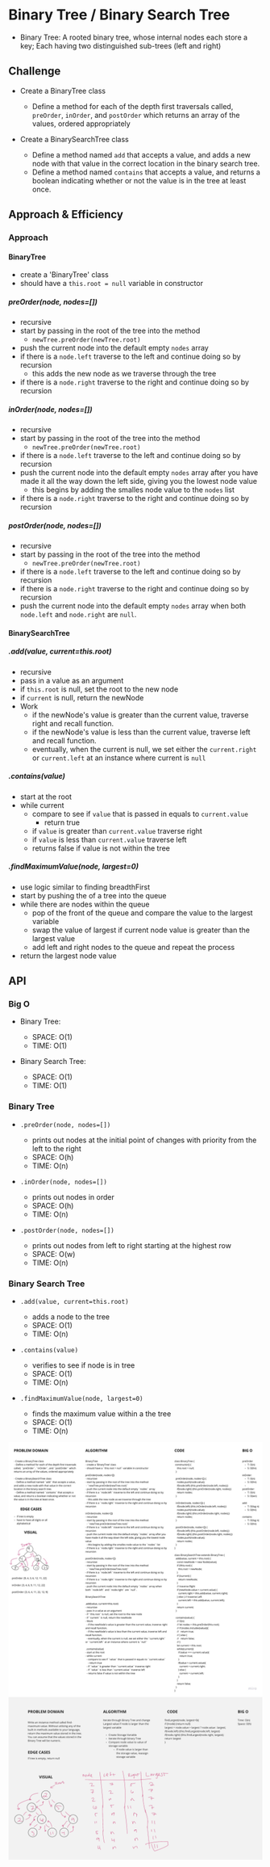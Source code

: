 # Binary Tree / Binary Search Tree
<!-- Short summary or background information -->
- Binary Tree: A rooted binary tree, whose internal nodes each store a key; Each having two distinguished sub-trees (left and right)

## Challenge
<!-- Description of the challenge -->
- Create a BinaryTree class
  - Define a method for each of the depth first traversals called, `preOrder`, `inOrder`, and `postOrder` which returns an array of the values, ordered appropriately

- Create a BinarySearchTree class
  - Define a method named `add` that accepts a value, and adds a new node with that value in the correct location in the binary search tree.
  - Define a method named `contains` that accepts a value, and returns a boolean indicating whether or not the value is in the tree at least once.

## Approach & Efficiency
<!-- What approach did you take? Why? What is the Big O space/time for this approach? -->

### Approach

#### BinaryTree

- create a 'BinaryTree' class
- should have a `this.root = null` variable in constructor

##### preOrder(node, nodes=[])

- recursive
- start by passing in the root of the tree into the method
  - `newTree.preOrder(newTree.root)`
- push the current node into the default empty `nodes` array
- if there is a `node.left` traverse to the left and continue doing so by recursion
  - this adds the new node as we traverse through the tree
- if there is a `node.right` traverse to the right and continue doing so by recursion

##### inOrder(node, nodes=[])

- recursive
- start by passing in the root of the tree into the method
  - `newTree.preOrder(newTree.root)`
- if there is a `node.left` traverse to the left and continue doing so by recursion
- push the current node into the default empty `nodes` array after you have made it all the way down the left side, giving you the lowest node value
  - this begins by adding the smalles node value to the `nodes` list
- if there is a `node.right` traverse to the right and continue doing so by recursion

##### postOrder(node, nodes=[])

- recursive
- start by passing in the root of the tree into the method
  - `newTree.preOrder(newTree.root)`
- if there is a `node.left` traverse to the left and continue doing so by recursion
- if there is a `node.right` traverse to the right and continue doing so by recursion
- push the current node into the default empty `nodes` array when both `node.left` and `node.right` are `null`.

#### BinarySearchTree

##### .add(value, current=this.root)

- recursive
- pass in a value as an argument
- if `this.root` is null, set the root to the new node
- if `current` is null, return the newNode
- Work
  - if the newNode's value is greater than the current value, traverse right and recall function.
  - if the newNode's value is less than the current value, traverse left and recall function.
  - eventually, when the current is null, we set either the `current.right` or `current.left` at an instance where current is `null`

##### .contains(value)

- start at the root
- while current
  - compare to see if `value` that is passed in equals to `current.value`
    - return true
  - if `value` is greater than `current.value` traverse right
  - if `value` is less than `current.value` traverse left
  - returns false if value is not within the tree

##### .findMaximumValue(node, largest=0)

- use logic similar to finding breadthFirst
- start by pushing the of a tree into the queue
- while there are nodes within the queue
  - pop of the front of the queue and compare the value to the largest variable
  - swap the value of largest if current node value is greater than the largest value
  - add left and right nodes to the queue and repeat the process
- return the largest node value

## API
<!-- Description of each method publicly available to your Linked List -->

### Big O

- Binary Tree:
  - SPACE: O(1)
  - TIME: O(1)

- Binary Search Tree:
  - SPACE: O(1)
  - TIME: O(1)

### Binary Tree

- `.preOrder(node, nodes=[])`
  - prints out nodes at the initial point of changes with priority from the left to the right
  - SPACE: O(h)
  - TIME: O(n)

- `.inOrder(node, nodes=[])`
  - prints out nodes in order
  - SPACE: O(h)
  - TIME: O(n)

- `.postOrder(node, nodes=[])`
  - prints out nodes from left to right starting at the highest row
  - SPACE: O(w)
  - TIME: O(n)

### Binary Search Tree

- `.add(value, current=this.root)`
  - adds a node to the tree
  - SPACE: O(1)
  - TIME: O(n)

- `.contains(value)`
  - verifies to see if node is in tree
  - SPACE: O(1)
  - TIME: O(n)

- `.findMaximumValue(node, largest=0)`
  - finds the maximum value within a the tree
  - SPACE: O(1)
  - TIME: O(n)
  
![WHITEBOARD](./Whiteboard.jpg)
![WHITEBOARD](./findLargest.png)
